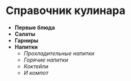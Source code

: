 # __Справочник кулинара__
* __Первые блюда__
* __Салаты__
* __Гарниры__
* __Напитки__
    * _*Прохладительные напитки*_
    * _*Горячие напитки*_
    * _*Коктейли*_
    * _*И компот*_